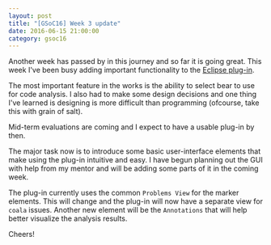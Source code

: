 ```yaml
---
layout: post
title: "[GSoC16] Week 3 update"
date: 2016-06-15 21:00:00
category: gsoc16
---
```


Another week has passed by in this journey and so far it is going great. This week I've been busy adding important functionality to the
[Eclipse plug-in](http://sheikharaf.me/gsoc16/gsoc-16-with-coala.html).

The most important feature in the works is the ability to select bear to use for code analysis. I also had to make some design decisions and one thing I've learned is designing is more
difficult than programming (ofcourse, take this with grain of salt).

Mid-term evaluations are coming and I expect to have a usable plug-in by then.

The major task now is to introduce some basic user-interface elements that make using the plug-in intuitive and easy.
I have begun planning out the GUI with help from my mentor and will be adding some
parts of it in the coming week.

The plug-in currently uses the common `Problems View` for the marker elements. This will change and the plug-in will now have a separate view for `coala` issues. Another
new element will be the `Annotations` that will help better visualize the analysis results.

Cheers!
